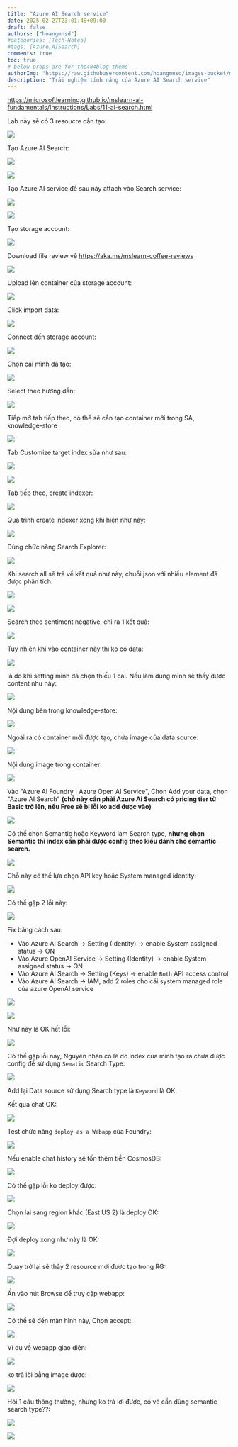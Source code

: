 ```yaml
---
title: "Azure AI Search service"
date: 2025-02-27T23:01:48+09:00
draft: false
authors: ["hoangmnsd"]
#categories: [Tech-Notes]
#tags: [Azure,AISearch]
comments: true
toc: true
# below props are for the404blog theme
authorImg: "https://raw.githubusercontent.com/hoangmnsd/images-bucket/master/static/images/hoangmsnd-avatar001.jpg"
description: "Trải nghiệm tính năng của Azure AI Search service"
---
```


https://microsoftlearning.github.io/mslearn-ai-fundamentals/Instructions/Labs/11-ai-search.html

Lab này sẽ có 3 resoucre cần tạo:

![](https://d32yh8fbac5ivo.cloudfront.net/static/images/azure-ai-search-rs-created.jpg)

Tạo Azure AI Search:

![](https://d32yh8fbac5ivo.cloudfront.net/static/images/azure-ai-search-rs-created-1.jpg)

![](https://d32yh8fbac5ivo.cloudfront.net/static/images/azure-ai-search-rs-created-overview.jpg)

Tạo Azure AI service để sau này attach vào Search service:

![](https://d32yh8fbac5ivo.cloudfront.net/static/images/azure-ai-search-create-ai-svc.jpg)

![](https://d32yh8fbac5ivo.cloudfront.net/static/images/azure-ai-search-create-ai-svc-basic.jpg)

Tạo storage account:

![](https://d32yh8fbac5ivo.cloudfront.net/static/images/azure-ai-search-create-storageacc.jpg)

Download file review về https://aka.ms/mslearn-coffee-reviews

![](https://d32yh8fbac5ivo.cloudfront.net/static/images/azure-ai-search-data-test.jpg)

Upload lên container của storage account:

![](https://d32yh8fbac5ivo.cloudfront.net/static/images/azure-ai-search-data-test-uploaded.jpg)

Click import data:

![](https://d32yh8fbac5ivo.cloudfront.net/static/images/azure-ai-search-import-data.jpg)

Connect đến storage account:

![](https://d32yh8fbac5ivo.cloudfront.net/static/images/azure-ai-search-connect-to-sa.jpg)

Chọn cái mình đã tạo:

![](https://d32yh8fbac5ivo.cloudfront.net/static/images/azure-ai-search-attach-ai-svc.jpg)

Select theo hướng dẫn:

![](https://d32yh8fbac5ivo.cloudfront.net/static/images/azure-ai-search-import-data-create-searchable-fields.jpg)

Tiếp mở tab tiếp theo, có thể sẽ cần tạo container mới trong SA, knowledge-store

![](https://d32yh8fbac5ivo.cloudfront.net/static/images/azure-ai-search-import-data-knowledge-store.jpg)

Tab Customize target index sửa như sau:

![](https://d32yh8fbac5ivo.cloudfront.net/static/images/azure-ai-search-import-data-customize-target-index.jpg)

![](https://d32yh8fbac5ivo.cloudfront.net/static/images/azure-ai-search-import-data-customize-target-index-2.jpg)

Tab tiếp theo, create indexer:

![](https://d32yh8fbac5ivo.cloudfront.net/static/images/azure-ai-search-import-data-create-indexer.jpg)

Quá trình create indexer xong khi hiện như này:

![](https://d32yh8fbac5ivo.cloudfront.net/static/images/azure-ai-search-import-data-create-indexer-wip.jpg)

Dùng chức năng Search Explorer:

![](https://d32yh8fbac5ivo.cloudfront.net/static/images/azure-ai-search-explorer.jpg)

Khi search all sẽ trả về kết quả như này, chuỗi json với nhiều element đã được phân tích:

![](https://d32yh8fbac5ivo.cloudfront.net/static/images/azure-ai-search-explorer-result.jpg)

![](https://d32yh8fbac5ivo.cloudfront.net/static/images/azure-ai-search-explorer-result-2.jpg)

Search theo sentiment negative, chỉ ra 1 kết quả:

![](https://d32yh8fbac5ivo.cloudfront.net/static/images/azure-ai-search-explorer-result-3.jpg)

Tuy nhiên khi vào container này thì ko có data: 

![](https://d32yh8fbac5ivo.cloudfront.net/static/images/azure-ai-search-container-knowledge-store.jpg)

là do khi setting mình đã chọn thiếu 1 cái. Nếu làm đúng mình sẽ thấy được content như này:

![](https://d32yh8fbac5ivo.cloudfront.net/static/images/azure-ai-search-container-knowledge-store-ok.jpg)

Nội dung bên trong knowledge-store:

![](https://d32yh8fbac5ivo.cloudfront.net/static/images/azure-ai-search-container-knowledge-store-content.jpg)

Ngoài ra có container mới được tạo, chứa image của data source:

![](https://d32yh8fbac5ivo.cloudfront.net/static/images/azure-ai-search-container-image.jpg)

Nội dung image trong container:

![](https://d32yh8fbac5ivo.cloudfront.net/static/images/azure-ai-search-container-image-content.jpg)

Vào "Azure Ai Foundry | Azure Open AI Service", Chọn Add your data, chọn "Azure AI Search" **(chỗ này cần phải Azure Ai Search có pricing tier từ Basic trở lên, nếu Free sẽ bị lỗi ko add được vào)**

![](https://d32yh8fbac5ivo.cloudfront.net/static/images/azure-ai-search-openai-ds-select.jpg)

Có thể chọn Semantic hoặc Keyword làm Search type, **nhưng chọn Semantic thì index cần phải được config theo kiểu dánh cho semantic search.**

![](https://d32yh8fbac5ivo.cloudfront.net/static/images/azure-ai-search-openai-ds-select-search-type.jpg)

Chỗ này có thể lựa chọn API key hoặc System managed identity:

![](https://d32yh8fbac5ivo.cloudfront.net/static/images/azure-ai-search-openai-ds-connection.jpg)

Có thể gặp 2 lỗi này:

![](https://d32yh8fbac5ivo.cloudfront.net/static/images/azure-ai-search-openai-ds-connection-error.jpg)

Fix bằng cách sau:
- Vào Azure AI Search -> Setting (Identity) -> enable System assigned status -> ON
- Vào Azure OpenAI Service -> Setting (Identity) -> enable System assigned status -> ON
- Vào Azure AI Search -> Setting (Keys) -> enable `Both` API access control
- Vào Azure AI Search -> IAM, add 2 roles cho cái system managed role của azure OpenAI service

![](https://d32yh8fbac5ivo.cloudfront.net/static/images/azure-ai-search-openai-ds-connection-error-fix.jpg)

![](https://d32yh8fbac5ivo.cloudfront.net/static/images/azure-ai-search-openai-ds-connection-error-fix2.jpg)

Như này là OK hết lỗi:

![](https://d32yh8fbac5ivo.cloudfront.net/static/images/azure-ai-search-openai-ds-connection-ok.jpg)

Có thể gặp lỗi này, Nguyên nhân có lẽ do index của mình tạo ra chưa được config để sử dụng `Sematic` Search Type:

![](https://d32yh8fbac5ivo.cloudfront.net/static/images/azure-ai-search-openai-chat-error-semantic.jpg)

Add lại Data source sử dụng Search type là `Keyword` là OK.

Kết quả chat OK:

![](https://d32yh8fbac5ivo.cloudfront.net/static/images/azure-ai-search-openai-chat-ok.jpg)

Test chức năng `deploy as a Webapp` của Foundry:

![](https://d32yh8fbac5ivo.cloudfront.net/static/images/azure-ai-search-openai-deployment-as-webapp.jpg)

Nếu enable chat history sẽ tốn thêm tiền CosmosDB:

![](https://d32yh8fbac5ivo.cloudfront.net/static/images/azure-ai-search-openai-deployment-as-webapp-ifenable-history.jpg)

Có thể gặp lỗi ko deploy được:

![](https://d32yh8fbac5ivo.cloudfront.net/static/images/azure-ai-search-openai-deployment-as-webapp-error.jpg)

Chọn lại sang region khác (East US 2) là deploy OK:

![](https://d32yh8fbac5ivo.cloudfront.net/static/images/azure-ai-search-openai-deployment-as-webapp-error-fix.jpg)

Đợi deploy xong như này là OK:

![](https://d32yh8fbac5ivo.cloudfront.net/static/images/azure-ai-search-openai-deployment-as-webapp-succeeded.jpg)

Quay trở lại sẽ thấy 2 resource mới được tạo trong RG:

![](https://d32yh8fbac5ivo.cloudfront.net/static/images/azure-ai-search-openai-deployment-as-webapp-succeeded-rg.jpg)

Ấn vào nút Browse để truy cập webapp:

![](https://d32yh8fbac5ivo.cloudfront.net/static/images/azure-ai-search-openai-deployment-as-webapp-succeeded-overview.jpg)

Có thể sẽ đến màn hình này, Chọn accept:

![](https://d32yh8fbac5ivo.cloudfront.net/static/images/azure-ai-search-openai-deployment-as-webapp-accept.jpg)

Ví dụ về webapp giao diện:

![](https://d32yh8fbac5ivo.cloudfront.net/static/images/azure-ai-search-openai-deployment-as-webapp-ui1.jpg)

ko trả lời bằng image được:

![](https://d32yh8fbac5ivo.cloudfront.net/static/images/azure-ai-search-openai-deployment-as-webapp-ui2.jpg)

Hỏi 1 câu thông thường, nhưng ko trả lời được, có vẻ cần dùng semantic search type??:

![](https://d32yh8fbac5ivo.cloudfront.net/static/images/azure-ai-search-openai-deployment-as-webapp-ui3.jpg)

![](https://d32yh8fbac5ivo.cloudfront.net/static/images/azure-ai-search-openai-deployment-as-webapp-ui4.jpg)




